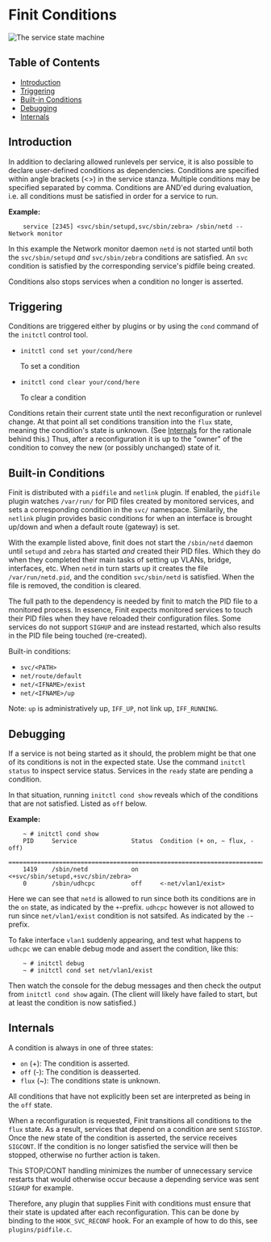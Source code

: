 Finit Conditions
================

![The service state machine](svc-machine.png "The service state machine")


Table of Contents
-----------------

* [Introduction](#introduction)
* [Triggering](#triggering)
* [Built-in Conditions](#built-in--conditions)
* [Debugging](#debugging)
* [Internals](#internals)


Introduction
------------

In addition to declaring allowed runlevels per service, it is also
possible to declare user-defined conditions as dependencies.  Conditions
are specified within angle brackets (<>) in the service stanza.
Multiple conditions may be specified separated by comma.  Conditions are
AND'ed during evaluation, i.e. all conditions must be satisfied in order
for a service to run.


**Example:**

```shell
    service [2345] <svc/sbin/setupd,svc/sbin/zebra> /sbin/netd -- Network monitor
```

In this example the Network monitor daemon `netd` is not started until
both the `svc/sbin/setupd` *and* `svc/sbin/zebra` conditions are
satisfied.  An `svc` condition is satisfied by the corresponding
service's pidfile being created.

Conditions also stops services when a condition no longer is asserted.


Triggering
----------

Conditions are triggered either by plugins or by using the `cond`
command of the `initctl` control tool.

* `initctl cond set your/cond/here`

  To set a condition

* `initctl cond clear your/cond/here`

  To clear a condition

Conditions retain their current state until the next reconfiguration or
runlevel change.  At that point all set conditions transition into the
`flux` state, meaning the condition's state is unknown.  (See
[Internals](#internals) for the rationale behind this.)  Thus, after a
reconfiguration it is up to the "owner" of the condition to convey the
new (or possibly unchanged) state of it.


Built-in Conditions
-------------------

Finit is distributed with a `pidfile` and `netlink` plugin.  If enabled,
the `pidfile` plugin watches `/var/run/` for PID files created by
monitored services, and sets a corresponding condition in the `svc/`
namespace.  Similarily, the `netlink` plugin provides basic conditions
for when an interface is brought up/down and when a default route
(gateway) is set.

With the example listed above, finit does not start the `/sbin/netd`
daemon until `setupd` and `zebra` has started *and* created their PID
files.  Which they do when they completed their main tasks of setting up
VLANs, bridge, interfaces, etc.  When `netd` in turn starts up it
creates the file `/var/run/netd.pid`, and the condition `svc/sbin/netd`
is satisfied.  When the file is removed, the condition is cleared.

The full path to the dependency is needed by finit to match the PID file
to a monitored process.  In essence, Finit expects monitored services to
touch their PID files when they have reloaded their configuration files.
Some services do not support `SIGHUP` and are instead restarted, which
also results in the PID file being touched (re-created).

Built-in conditions:

- `svc/<PATH>`
- `net/route/default`
- `net/<IFNAME>/exist`
- `net/<IFNAME>/up`

Note: `up` is administratively up, `IFF_UP`, not link up, `IFF_RUNNING`.


Debugging
---------

If a service is not being started as it should, the problem might be
that one of its conditions is not in the expected state.  Use the
command `initctl status` to inspect service status.  Services in the
`ready` state are pending a condition.

In that situation, running `initctl cond show` reveals which of the
conditions that are not satisfied.  Listed as `off` below.

**Example:**

```shell
    ~ # initctl cond show
    PID     Service               Status  Condition (+ on, ~ flux, - off)
    ===============================================================================
    1419    /sbin/netd            on      <+svc/sbin/setupd,+svc/sbin/zebra>
    0       /sbin/udhcpc          off     <-net/vlan1/exist>
```

Here we can see that `netd` is allowed to run since both its conditions
are in the `on` state, as indicated by the `+`-prefix.  `udhcpc` however
is not allowed to run since `net/vlan1/exist` condition is not satsifed.
As indicated by the `-`-prefix.

To fake interface `vlan1` suddenly appearing, and test what happens to
`udhcpc` we can enable debug mode and assert the condition, like this:

```shell
    ~ # initctl debug
    ~ # initctl cond set net/vlan1/exist
```

Then watch the console for the debug messages and then check the output
from `initctl cond show` again.  (The client will likely have failed to
start, but at least the condition is now satisfied.)


Internals
---------

A condition is always in one of three states:

* `on` (+): The condition is asserted.
* `off` (-): The condition is deasserted.
* `flux` (~): The conditions state is unknown.

All conditions that have not explicitly been set are interpreted as
being in the `off` state.

When a reconfiguration is requested, Finit transitions all conditions to
the `flux` state.  As a result, services that depend on a condition are
sent `SIGSTOP`.  Once the new state of the condition is asserted, the
service receives `SIGCONT`.  If the condition is no longer satisfied the
service will then be stopped, otherwise no further action is taken.

This STOP/CONT handling minimizes the number of unnecessary service
restarts that would otherwise occur because a depending service was sent
`SIGHUP` for example.

Therefore, any plugin that supplies Finit with conditions must ensure
that their state is updated after each reconfiguration.  This can be
done by binding to the `HOOK_SVC_RECONF` hook.  For an example of how
to do this, see `plugins/pidfile.c`.
